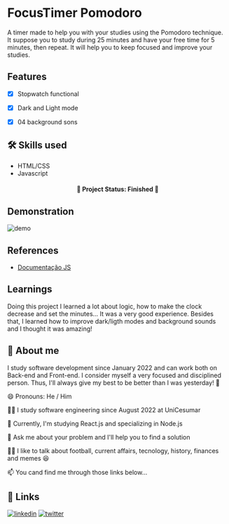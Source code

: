 # FocusTimer Pomodoro

A timer made to help you with your studies using the Pomodoro technique. It suppose you to study during 25 minutes and have your free time for 5 minutes, then repeat. It will help you to keep focused and improve your studies.


## Features

 - [x] Stopwatch functional  
 - [x] Dark and Light mode  
 - [x] 04 background sons  


## 🛠 Skills used

* HTML/CSS
* Javascript


<h4 align="center"> 
 🚧  Project Status: Finished  🚧
</h4>

 
## Demonstration

![demo](https://user-images.githubusercontent.com/101666833/186966591-0e6f2282-1454-45f4-8eb1-627e6241ad8b.gif)

## References

 - [Documentação JS](https://developer.mozilla.org/pt-BR/docs/Web/JavaScript)


## Learnings

Doing this project I learned a lot about logic, how to make the clock decrease and set the minutes... It was a very good experience.
Besides that, I learned how to improve dark/ligth modes and background sounds and I thought it was amazing! 


## 🚀 About me
I study software development since January 2022 and can work both on Back-end and Front-end. I consider myself a very focused and disciplined person. Thus, I'll always give my best to be better than I was yesterday! 💪


😄 Pronouns: He / Him

👩‍💻 I study software engineering since August 2022 at UniCesumar

🧠 Currently, I'm studying React.js and specializing in Node.js

🤔 Ask me about your problem and I'll help you to find a solution

👯‍♀️ I like to talk about football, current affairs, tecnology, history, finances and memes 😆

📫 You cand find me through those links below...


## 🔗 Links
[![linkedin](https://img.shields.io/badge/linkedin-0A66C2?style=for-the-badge&logo=linkedin&logoColor=white)](https://www.linkedin.com/in/vitor-marciano/)
[![twitter](https://img.shields.io/badge/twitter-1DA1F2?style=for-the-badge&logo=twitter&logoColor=white)](https://twitter.com/marciano_vitor)
